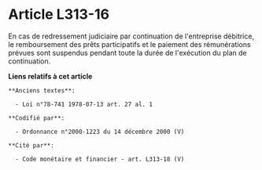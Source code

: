 # Article L313-16

En cas de redressement judiciaire par continuation de l'entreprise débitrice, le remboursement des prêts participatifs et le
paiement des rémunérations prévues sont suspendus pendant toute la durée de l'exécution du plan de continuation.

**Liens relatifs à cet article**

	**Anciens textes**:

	  - Loi n°78-741 1978-07-13 art. 27 al. 1

	**Codifié par**:

	  - Ordonnance n°2000-1223 du 14 décembre 2000 (V)

	**Cité par**:

	  - Code monétaire et financier - art. L313-18 (V)
